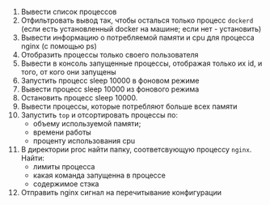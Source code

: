 1) Вывести список процессов
2) Отфильтровать вывод так, чтобы осталься только процесс ```dockerd``` (если есть установленный docker на машине; если нет - установить)
3) Вывести информацию о потребляемой памяти и cpu для процесса nginx (с помощью ps)
4) Отобразить процессы только своего пользователя
5) Вывести в консоль запущенные процессы, отображая только их id, и того, от кого они запущены
6) Запустить процесс sleep 10000 в фоновом режиме
7) Вывести процесс sleep 10000 из фонового режима
8) Остановить процесс sleep 10000.
9) Вывести процессы, которые потребляют больше всех памяти
10) Запустить ```top``` и отсортировать процессы по:
    - объему используемой памяти;
    - времени работы
    - проценту использования cpu
11) В директории proc найти папку, соответсвующую процессу ```nginx```. Найти:
    - лимиты процесса
    - какая команда запущенна в процессе
    - содержимое стэка
12) Отправить nginx сигнал на перечитывание конфигурации
